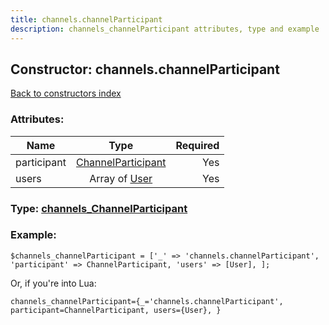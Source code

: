 ```yaml
---
title: channels.channelParticipant
description: channels_channelParticipant attributes, type and example
---
```

## Constructor: channels.channelParticipant  
[Back to constructors index](index.md)



### Attributes:

| Name     |    Type       | Required |
|----------|:-------------:|---------:|
|participant|[ChannelParticipant](../types/ChannelParticipant.md) | Yes|
|users|Array of [User](../types/User.md) | Yes|



### Type: [channels\_ChannelParticipant](../types/channels_ChannelParticipant.md)


### Example:

```
$channels_channelParticipant = ['_' => 'channels.channelParticipant', 'participant' => ChannelParticipant, 'users' => [User], ];
```  

Or, if you're into Lua:  


```
channels_channelParticipant={_='channels.channelParticipant', participant=ChannelParticipant, users={User}, }

```


